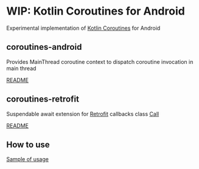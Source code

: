 # WIP: Kotlin Coroutines for Android
Experimental implementation of [Kotlin Coroutines](https://github.com/Kotlin/kotlin-coroutines/blob/master/kotlin-coroutines-informal.md) for Android 

## coroutines-android
Provides MainThread coroutine context to dispatch coroutine invocation in main thread

[README](coroutines-android/README.md)

## coroutines-retrofit
Suspendable await extension for [Retrofit](https://github.com/square/retrofit) callbacks class [Call](https://square.github.io/retrofit/2.x/retrofit/retrofit2/Call.html)

[README](coroutines-retrofit/README.md)

## How to use
[Sample of usage](sample/src/main/kotlin/ru/gildor/coroutines/android/sample/MainActivity.kt)
